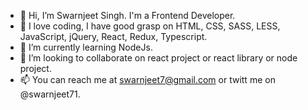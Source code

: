 - 👋 Hi, I’m Swarnjeet Singh. I'm a Frontend Developer.
- 👀 I love coding, I have good grasp on HTML, CSS, SASS, LESS, JavaScript, jQuery, React, Redux, Typescript.
- 🌱 I’m currently learning NodeJs.
- 💞️ I’m looking to collaborate on react project or react library or node project.
- 📫 You can reach me at swarnjeet7@gmail.com or twitt me on @swarnjeet71.

<!---
swarnjeet7/swarnjeet7 is a ✨ special ✨ repository because its `README.md` (this file) appears on your GitHub profile.
You can click the Preview link to take a look at your changes.
--->
